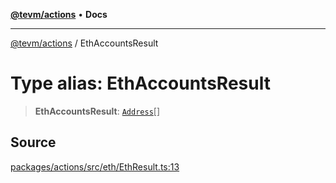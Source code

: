 [**@tevm/actions**](../README.md) • **Docs**

***

[@tevm/actions](../globals.md) / EthAccountsResult

# Type alias: EthAccountsResult

> **EthAccountsResult**: [`Address`](Address.md)[]

## Source

[packages/actions/src/eth/EthResult.ts:13](https://github.com/evmts/tevm-monorepo/blob/main/packages/actions/src/eth/EthResult.ts#L13)
